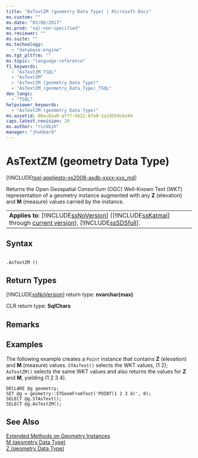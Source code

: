 ```yaml
---
title: "AsTextZM (geometry Data Type) | Microsoft Docs"
ms.custom: ""
ms.date: "03/06/2017"
ms.prod: "sql-non-specified"
ms.reviewer: ""
ms.suite: ""
ms.technology: 
  - "database-engine"
ms.tgt_pltfrm: ""
ms.topic: "language-reference"
f1_keywords: 
  - "AsTextZM_TSQL"
  - "AsTextZM"
  - "AsTextZM (geometry Data Type)"
  - "AsTextZM_(geometry_Data_Type)_TSQL"
dev_langs: 
  - "TSQL"
helpviewer_keywords: 
  - "AsTextZM (geometry Data Type)"
ms.assetid: 08ac8aa0-aff7-4b22-87e0-1a1d55dcbc04
caps.latest.revision: 20
ms.author: "rickbyh"
manager: "jhubbard"
---
```

# AsTextZM (geometry Data Type)
[!INCLUDE[tsql-appliesto-ss2008-asdb-xxxx-xxx_md](../../../relational-databases/import-export/includes/tsql-appliesto-ss2008-asdb-xxxx-xxx-md.md)]

  Returns the Open Geospatial Consortium (OGC) Well-Known Text (WKT) representation of a geometry instance augmented with any **Z** (elevation) and **M** (measure) values carried by the instance.  
  
||  
|-|  
|**Applies to**: [!INCLUDE[ssNoVersion](../../../advanced-analytics/r-services/includes/ssnoversion-md.md)] ([!INCLUDE[ssKatmai](../../../analysis-services/data-mining/includes/sskatmai-md.md)] through [current version](http://go.microsoft.com/fwlink/p/?LinkId=299658)), [!INCLUDE[ssSDSfull](../../../analysis-services/multidimensional-models/includes/sssdsfull-md.md)].|  
  
## Syntax  
  
```  
  
.AsTextZM ()  
```  
  
## Return Types  
 [!INCLUDE[ssNoVersion](../../../advanced-analytics/r-services/includes/ssnoversion-md.md)] return type: **nvarchar(max)**  
  
 CLR return type: **SqlChars**  
  
## Remarks  
  
## Examples  
 The following example creates a `Point` instance that contains **Z** (elevation) and **M** (measure) values. `STAsText()` selects the WKT values, (1 2); `AsTextZM()` selects the same WKT values and also returns the values for **Z** and **M**, yielding (1 2 3 4).  
  
```  
DECLARE @g geometry;  
SET @g = geometry::STGeomFromText('POINT(1 2 3 4)', 0);  
SELECT @g.STAsText();  
SELECT @g.AsTextZM();  
```  
  
## See Also  
 [Extended Methods on Geometry Instances](../../../t-sql/spatial/geometry/extended-methods-on-geometry-instances.md)   
 [M &#40;geometry Data Type&#41;](../../../t-sql/spatial/geometry/m-geometry-data-type.md)   
 [Z &#40;geometry Data Type&#41;](../../../t-sql/spatial/geometry/z-geometry-data-type.md)  
  
  